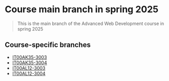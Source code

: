 # Course main branch in spring 2025

> This is the main branch of the Advanced Web Development course in spring 2025

## Course-specific branches
- [IT00AK35-3003](https://github.com/vheikkiniemi/fuzzy-octo-waddle/tree/IT00AK35-3003)
- [IT00AK35-3004](https://github.com/vheikkiniemi/fuzzy-octo-waddle/tree/IT00AK35-3004)
- [IT00AL12-3003](https://github.com/vheikkiniemi/fuzzy-octo-waddle/tree/IT00AL12-3003)
- [IT00AL12-3004](https://github.com/vheikkiniemi/fuzzy-octo-waddle/tree/IT00AL12-3004)

